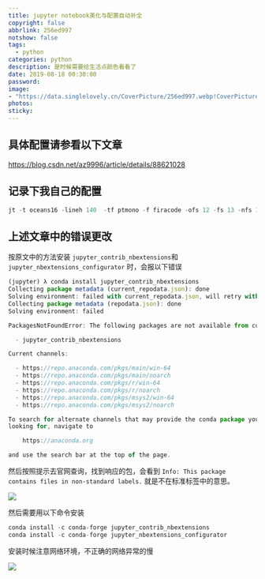 ```yaml
---
title: jupyter notebook美化与配置自动补全
copyright: false
abbrlink: 256ed997
notshow: false
tags:
  - python
categories: python
description: 是时候需要给生活点颜色看看了
date: 2019-08-18 00:30:00
password:
image:
- "https://data.singlelovely.cn/CoverPicture/256ed997.webp!CoverPicture"
photos:
sticky:
---
```


## 具体配置请参看以下文章

https://blog.csdn.net/az9996/article/details/88621028

## 记录下我自己的配置

```js
jt -t oceans16 -lineh 140  -tf ptmono -f firacode -ofs 12 -fs 13 -nfs 12 -T -N
```

## 上述文章中的错误更改

按原文中的方法安装 `jupyter_contrib_nbextensions`和`jupyter_nbextensions_configurator` 时，会报以下错误

```js
(jupyter) λ conda install jupyter_contrib_nbextensions
Collecting package metadata (current_repodata.json): done
Solving environment: failed with current_repodata.json, will retry with next repodata source.
Collecting package metadata (repodata.json): done
Solving environment: failed

PackagesNotFoundError: The following packages are not available from current channels:

  - jupyter_contrib_nbextensions

Current channels:

  - https://repo.anaconda.com/pkgs/main/win-64
  - https://repo.anaconda.com/pkgs/main/noarch
  - https://repo.anaconda.com/pkgs/r/win-64
  - https://repo.anaconda.com/pkgs/r/noarch
  - https://repo.anaconda.com/pkgs/msys2/win-64
  - https://repo.anaconda.com/pkgs/msys2/noarch

To search for alternate channels that may provide the conda package you're
looking for, navigate to

    https://anaconda.org

and use the search bar at the top of the page.
```

然后按照提示去官网查询，找到响应的包，会看到 `Info: This package contains files in non-standard labels.` 就是不在标准标签中的意思。

![](https://data.singlelovely.cn/images/20190818002421.png)

然后需要用以下命令安装

```js
conda install -c conda-forge jupyter_contrib_nbextensions
conda install -c conda-forge jupyter_nbextensions_configurator
```

安装时候注意网络环境，不正确的网络异常的慢

![](https://data.singlelovely.cn/images/20190818002516.png)